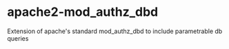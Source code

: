 # apache2-mod_authz_dbd
Extension of apache's standard mod_authz_dbd to include parametrable db queries
